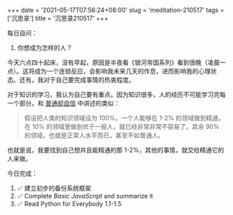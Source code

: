 +++
date = '2021-05-17T07:56:24+08:00'
slug = 'meditation-210517'
tags = ['沉思录']
title = '沉思录210517'
+++

每日自问：

1. 你想成为怎样的人？

今天六点四十起床，没有早起，原因是半夜看《银河帝国系列》看到很晚（凌晨一点）。这将成为一个连锁反应，会影响我未来几天的作息，进而影响我的心理状态。还有，我对于自己要完成事情的热衷程度。

对于知识的学习，我认为自己要有重点。因为知识很多，人的经历不可能学习完每一个部分。和 [普通却自信](/notes/ordinary-but-confident/) 中讲述的类似：

> 假设把人类的知识领域设为 100%，一个人能够在 1-2% 的领域做到精通，在 10% 的领域里做到优于一般人，就已经非常非常不容易了。其余 90% 的领域，也就是正常人水平而已，甚至不如普通人。

也就是说，我要找到自己想并且能精通的那 1-2%，其他的事情，就交给精通它的人来做。

今日完成：

1. :white_check_mark: 建立初步的备份系统框架
2. :white_check_mark: Complete _Basic JavaScript_ and summarize it
3. :white_check_mark: Read Python for Everybody 1.1-1.5
